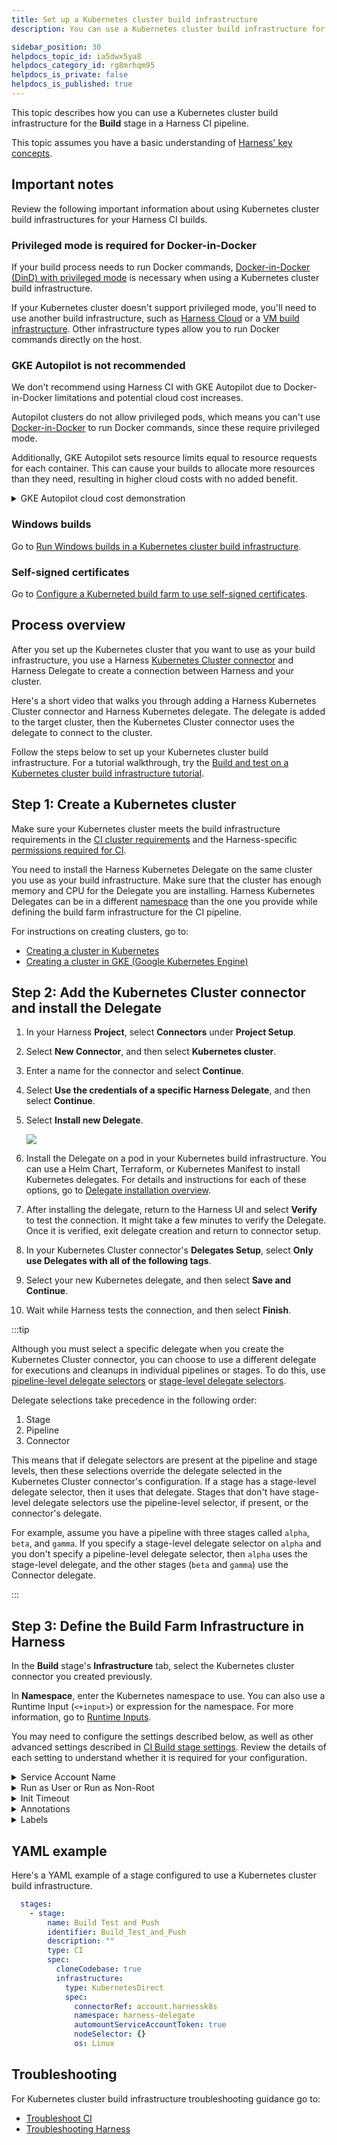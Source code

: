 ```yaml
---
title: Set up a Kubernetes cluster build infrastructure
description: You can use a Kubernetes cluster build infrastructure for a Harness CI pipeline.

sidebar_position: 30
helpdocs_topic_id: ia5dwx5ya8
helpdocs_category_id: rg8mrhqm95
helpdocs_is_private: false
helpdocs_is_published: true
---
```


This topic describes how you can use a Kubernetes cluster build infrastructure for the **Build** stage in a Harness CI pipeline.

This topic assumes you have a basic understanding of [Harness' key concepts](/docs/getting-started/learn-harness-key-concepts.md).

## Important notes

Review the following important information about using Kubernetes cluster build infrastructures for your Harness CI builds.

### Privileged mode is required for Docker-in-Docker

If your build process needs to run Docker commands, [Docker-in-Docker (DinD) with privileged mode](../../run-ci-scripts/run-docker-in-docker-in-a-ci-stage.md) is necessary when using a Kubernetes cluster build infrastructure.

If your Kubernetes cluster doesn't support privileged mode, you'll need to use another build infrastructure, such as [Harness Cloud](../../../ci-quickstarts/hosted-builds-on-virtual-machines-quickstart.md) or a [VM build infrastructure](/docs/category/set-up-vm-build-infrastructures). Other infrastructure types allow you to run Docker commands directly on the host.

### GKE Autopilot is not recommended

We don't recommend using Harness CI with GKE Autopilot due to Docker-in-Docker limitations and potential cloud cost increases.

Autopilot clusters do not allow privileged pods, which means you can't use [Docker-in-Docker](../../run-ci-scripts/run-docker-in-docker-in-a-ci-stage.md) to run Docker commands, since these require privileged mode.

Additionally, GKE Autopilot sets resource limits equal to resource requests for each container. This can cause your builds to allocate more resources than they need, resulting in higher cloud costs with no added benefit.

<details>
<summary>GKE Autopilot cloud cost demonstration</summary>

Consider the following CI stage:

![](../static/set-up-a-kubernetes-build-infrastructure-530.png)

Assume that you configure your stage resources as follows:

* Redis (service dependency in Background step): 5GB, 2 CPU
* s1 step: 2GB, 2 CPU
* s2 step: 3GB, 1 CPU
* s3 step: 4GB, 1 CPU
* s4 step: 2GB, 1 CPU
* s5 step: 2GB, 1 CPU

Kubernetes would allocate a pod based on the maximum requirements for the overall stage. In this example, the peak requirement is when the s3, s4, and s5 steps run in parallel. The pod also needs to run the Redis service at the same time. The total maximum requirements are the sum of Redis + s3 + s4 + s5:

* 5 + 4 + 2 + 2 = **13GB Memory**
* 2 + 1 + 1 + 1 = **5 CPUs**

GKE Autopilot calculates resource requirements differently. For containers, it sets resource limits equivalent to resource requests. For pods, it sums all step requirements in the stage, whether they're running in parallel or not. In this example, the total maximum requirements are the sum of Redis + s1 + s2 + s3 + s4 + s5:

* 5 + 2 + 2+ 4 + 4 + 4 = **17GB Memory**
* 2 + 1 + 1+ 1 + 1 + 1 = **7 CPUs**

Autopilot might be cheaper than standard Kubernetes if you only run builds occasionally. This can result in cost savings because some worker nodes are always running in a standard Kubernetes cluster. If you're running builds more often, Autopilot can increase costs unnecessarily.

</details>

### Windows builds

Go to [Run Windows builds in a Kubernetes cluster build infrastructure](./run-windows-builds-in-a-kubernetes-build-infrastructure.md).

### Self-signed certificates

Go to [Configure a Kuberneted build farm to use self-signed certificates](./configure-a-kubernetes-build-farm-to-use-self-signed-certificates.md).

## Process overview

After you set up the Kubernetes cluster that you want to use as your build infrastructure, you use a Harness [Kubernetes Cluster connector](/docs/platform/Connectors/Cloud-providers/add-a-kubernetes-cluster-connector) and Harness Delegate to create a connection between Harness and your cluster.

Here's a short video that walks you through adding a Harness Kubernetes Cluster connector and Harness Kubernetes delegate. The delegate is added to the target cluster, then the Kubernetes Cluster connector uses the delegate to connect to the cluster.

<!-- Video:
https://harness-1.wistia.com/medias/rpv5vwzpxz-->
<docvideo src="https://www.youtube.com/embed/wUC23lmqfnY?feature=oembed" />

<!-- div class="hd--embed" data-provider="YouTube" data-thumbnail="https://i.ytimg.com/vi/wUC23lmqfnY/hqdefault.jpg"><iframe width=" 200" height="150" src="https://www.youtube.com/embed/wUC23lmqfnY?feature=oembed" frameborder="0" allowfullscreen="allowfullscreen"></iframe></div -->

Follow the steps below to set up your Kubernetes cluster build infrastructure. For a tutorial walkthrough, try the [Build and test on a Kubernetes cluster build infrastructure tutorial](/tutorials/ci-pipelines/kubernetes-build-farm).

## Step 1: Create a Kubernetes cluster

Make sure your Kubernetes cluster meets the build infrastructure requirements in the [CI cluster requirements](/docs/platform/Connectors/Cloud-providers/ref-cloud-providers/kubernetes-cluster-connector-settings-reference#harness-ci-cluster-requirements) and the Harness-specific [permissions required for CI](/docs/platform/Connectors/Cloud-providers/ref-cloud-providers/kubernetes-cluster-connector-settings-reference#permissions-required).

You need to install the Harness Kubernetes Delegate on the same cluster you use as your build infrastructure. Make sure that the cluster has enough memory and CPU for the Delegate you are installing. Harness Kubernetes Delegates can be in a different [namespace](https://kubernetes.io/docs/concepts/overview/working-with-objects/namespaces/) than the one you provide while defining the build farm infrastructure for the CI pipeline.

For instructions on creating clusters, go to:

* [Creating a cluster in Kubernetes](https://kubernetes.io/docs/tutorials/kubernetes-basics/create-cluster/)
* [Creating a cluster in GKE (Google Kubernetes Engine)](https://cloud.google.com/kubernetes-engine/docs/how-to/creating-a-zonal-cluster)

## Step 2: Add the Kubernetes Cluster connector and install the Delegate

1. In your Harness **Project**, select **Connectors** under **Project Setup**.
2. Select **New Connector**, and then select **Kubernetes cluster**.
3. Enter a name for the connector and select **Continue**.
4. Select **Use the credentials of a specific Harness Delegate**, and then select **Continue**.
5. Select **Install new Delegate**.

   ![](../static/set-up-a-kubernetes-cluster-build-infrastructure-01.png)

6. Install the Delegate on a pod in your Kubernetes build infrastructure. You can use a Helm Chart, Terraform, or Kubernetes Manifest to install Kubernetes delegates. For details and instructions for each of these options, go to [Delegate installation overview](https://developer.harness.io/docs/platform/Delegates/delegate-concepts/delegate-overview).
7. After installing the delegate, return to the Harness UI and select **Verify** to test the connection. It might take a few minutes to verify the Delegate. Once it is verified, exit delegate creation and return to connector setup.
8. In your Kubernetes Cluster connector's **Delegates Setup**, select **Only use Delegates with all of the following tags**.
9. Select your new Kubernetes delegate, and then select **Save and Continue**.
10. Wait while Harness tests the connection, and then select **Finish**.

:::tip

Although you must select a specific delegate when you create the Kubernetes Cluster connector, you can choose to use a different delegate for executions and cleanups in individual pipelines or stages. To do this, use [pipeline-level delegate selectors](/docs/platform/Delegates/manage-delegates/select-delegates-with-selectors#option-pipeline-delegate-selector) or [stage-level delegate selectors](/docs/platform/Delegates/manage-delegates/select-delegates-with-selectors#option-stage-delegate-selector).

Delegate selections take precedence in the following order:

1. Stage
2. Pipeline
3. Connector

This means that if delegate selectors are present at the pipeline and stage levels, then these selections override the delegate selected in the Kubernetes Cluster connector's configuration. If a stage has a stage-level delegate selector, then it uses that delegate. Stages that don't have stage-level delegate selectors use the pipeline-level selector, if present, or the connector's delegate.

For example, assume you have a pipeline with three stages called `alpha`, `beta`, and `gamma`. If you specify a stage-level delegate selector on `alpha` and you don't specify a pipeline-level delegate selector, then `alpha` uses the stage-level delegate, and the other stages (`beta` and `gamma`) use the Connector delegate.

:::

## Step 3: Define the Build Farm Infrastructure in Harness

In the **Build** stage's **Infrastructure** tab, select the Kubernetes cluster connector you created previously.

In **Namespace**, enter the Kubernetes namespace to use. You can also use a Runtime Input (`<+input>`) or expression for the namespace. For more information, go to [Runtime Inputs](/docs/platform/20_References/runtime-inputs.md).

You may need to configure the settings described below, as well as other advanced settings described in [CI Build stage settings](../ci-stage-settings.md). Review the details of each setting to understand whether it is required for your configuration.

<details>
<summary>Service Account Name</summary>

Specify a Kubernetes service account that you want step containers to use when communicating with the Kubernetes API server. Leave this field blank if you want to use the namespace's default service account. You must set this field in the following cases:

* Your build infrastructure runs on EKS, you have an IAM role associated with the service account, *and* the stage has a step that uses a Harness AWS connector with IRSA. For more information, go to the AWS documentation on [IAM Roles for Service Accounts](https://docs.aws.amazon.com/eks/latest/userguide/iam-roles-for-service-accounts.html).
* Your Build stage has steps that communicate with any external services using a service account other than the default. For more information, go to the Kubernetes documentation on [Configure Service Accounts for Pods](https://kubernetes.io/docs/tasks/configure-pod-container/configure-service-account/).
* Your Kubernetes cluster connector inherits authentication credentials from the Delegate.

</details>

<details>
<summary>Run as User or Run as Non-Root</summary>

Use the **Run as Non-Root** and **Run as User** settings to override the default Linux user ID for containers running in the build infrastructure. This is useful if your organization requires containers to run as a specific user with a specific set of permissions.

:::caution

Using a non-root user can require other changes to your pipeline.

With a Kubernetes cluster build infrastructure, all [Build and Push steps](/docs/continuous-integration/use-ci/build-and-upload-artifacts/build-and-upload-an-artifact) use [kaniko](https://github.com/GoogleContainerTools/kaniko/blob/main/README.md) by default. This tool requires root access to build the Docker image. It doesn't support non-root users.

If you enable **Run as Non-Root**, then you must:

* Run the **Build and Push** step as root by setting **Run as User** to `0` on the **Build and Push** step. This will use the root user for that individual step only.
* If your security policy doesn't allow running as root for any step, you must use the Buildah Drone plugin to [build and push with non-root users](/docs/continuous-integration/use-ci/build-and-upload-artifacts/build-and-push-nonroot).

:::

* **Run as Non-Root:** Enable this option to run all steps as a non-root user. If enabled, you must specify a default user ID for all containers in the **Run as User** field.
* **Run as User:** Specify a user ID, such as `1000`, to use for all containers in the pod. You can also set **Run as User** values for individual steps. If you set **Run as User** on a step, it overrides the build infrastructure **Run as User** setting.

For more information, go to [Configure a security context for a Pod](https://kubernetes.io/docs/tasks/configure-pod-container/security-context/#set-the-security-context-for-a-pod) in the Kubernetes docs.

</details>

<details>
<summary>Init Timeout</summary>

If you use large images in your Build stage's steps, you might find that the initialization step times out and the build fails when the pipeline runs. In this case, you can increase the [init timeout](../ci-stage-settings.md#init-timeout) from the default of 8 minutes.

</details>

<details>
<summary>Annotations</summary>

You can add Kubernetes annotations to the pods in your infrastructure. An annotation can be small or large, structured or unstructured, and can include characters not permitted by labels. For more information, go to the Kubernetes documentation on [Annotations](https://kubernetes.io/docs/concepts/overview/working-with-objects/annotations/).

</details>

<details>
<summary>Labels</summary>

You can add Kubernetes labels, as key-value pairs, to the pods in your infrastructure. Labels are useful for searching, organizing, and selecting objects with shared metadata. You can find pods associated with specific stages, organizations, projects, pipelines, builds, or any custom labels you want to query, for example:

```
kubectl get pods -l stageID=mycibuildstage
```

For more information, go to the Kubernetes documentation on [Labels and Selectors](https://kubernetes.io/docs/concepts/overview/working-with-objects/labels/).

Custom label values must the following regex in order to be generated:

```
^[a-z0-9A-Z][a-z0-9A-Z\\-_.]*[a-z0-9A-Z]$
```

Harness adds the following labels automatically:

* `stageID`: See `pipeline.stages.stage.identifier` in the Pipeline YAML.
* `stageName`: See `pipeline.stages.stage.name` in the Pipeline YAML.
* `orgID`: See `pipeline.orgIdentifier` in the Pipeline YAML.
* `projectID`: See `pipeline.projectIdentifier` in the Pipeline YAML.
* `pipelineID`: See `pipeline.identifier` in the Pipeline YAML.
* `pipelineExecutionId`: To find this, go to a CI Build in the Harness UI. The `pipelineExecutionID` is near the end of the URL path, between `executions` and `/pipeline`, for example:

```
https://app.harness.io/ng/#/account/myaccount/ci/orgs/myusername/projects/myproject/pipelines/mypipeline/executions/__PIPELINE_EXECUTION-ID__/pipeline
```

</details>

## YAML example

Here's a YAML example of a stage configured to use a Kubernetes cluster build infrastructure.


```yaml
  stages:
    - stage:
        name: Build Test and Push
        identifier: Build_Test_and_Push
        description: ""
        type: CI
        spec:
          cloneCodebase: true
          infrastructure:
            type: KubernetesDirect
            spec:
              connectorRef: account.harnessk8s
              namespace: harness-delegate
              automountServiceAccountToken: true
              nodeSelector: {}
              os: Linux
```

## Troubleshooting

For Kubernetes cluster build infrastructure troubleshooting guidance go to:

* [Troubleshoot CI](/docs/continuous-integration/troubleshoot-ci/troubleshooting-ci.md)
* [Troubleshooting Harness](/docs/troubleshooting/troubleshooting-nextgen)
